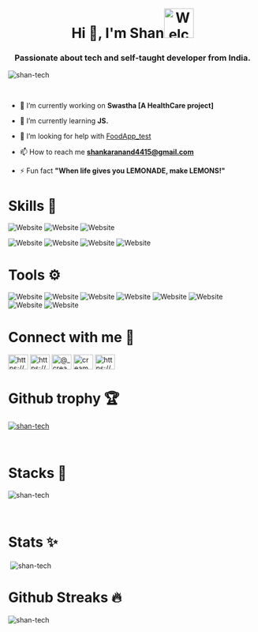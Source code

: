 <h1 align="center">Hi 👋, I'm Shan<img  alt="Welcome" width="60" src="https://media.giphy.com/media/8lJSORUJrTcjItDgGd/giphy.gif">  </h1>

<h3 align="center">Passionate about tech and self-taught developer from India.</h3>

<p align="left"> <img src="https://komarev.com/ghpvc/?username=shan-tech&label=Profile%20views&color=0e75b6&style=flat" alt="shan-tech" /> </p><br>

- 🔭 I’m currently working on **Swastha [A HealthCare project]**

- 🌱 I’m currently learning **JS.**

- 🤝 I’m looking for help with [FoodApp_test](https://github.com/Shan-tech/FoodApp_Test)

- 📫 How to reach me **shankaranand4415@gmail.com**

- ⚡ Fun fact **"When life gives you LEMONADE, make LEMONS!"**
<h1></h1>

<h1>Skills 🚀</h1>
<!-- #https://img.shields.io/badge/%3Cbadge-name%3E%20-%23%3Cbadge-color%3E.svg?&style=for-the-badge&logo=%3Cbadge-logo%3E&logoColor=white-->
<!--Replace <badge-name> <badge-color> <badge-logo> -->

![Website](https://img.shields.io/badge/Programming%20-%2523017CEE.svg?&style=for-the-badge&logo=C&logoColor=white)
![Website](https://img.shields.io/badge/python-%233776AB.svg?&style=for-the-badge&logo=python&logoColor=white)
![Website](https://img.shields.io/badge/Kotlin%20-%23ee5c1d.svg?&style=for-the-badge&logo=kotlin&logoColor=white)
<!--![Website](https://img.shields.io/badge/dart-%230175C2.svg?&style=for-the-badge&logo=dart&logoColor=white)-->
![Website](https://img.shields.io/badge/flask%20-%23181717.svg?&style=for-the-badge&logo=flask&logoColor=white)
![Website](https://img.shields.io/badge/FIREBASE-%23FFCA28.svg?&style=for-the-badge&logo=firebase&logoColor=white)
![Website](https://img.shields.io/badge/html5%20-%23E34F26.svg?&style=for-the-badge&logo=html5&logoColor=white)
![Website](https://img.shields.io/badge/css3%20-%231572B6.svg?&style=for-the-badge&logo=css3&logoColor=white)

<h1>Tools ⚙</h1>

![Website](https://img.shields.io/badge/Photoshop%20-%230175C2.svg?&style=for-the-badge&logo=adobe-photoshop&logoColor=white)
![Website](https://img.shields.io/badge/Lightroom-%2302569B.svg?&style=for-the-badge&logo=adobe-lightroom&logoColor=white)
![Website](https://img.shields.io/badge/Adobe%20-%23DD0031.svg?&style=for-the-badge&logo=adobe-xd&logoColor=white)
![Website](https://img.shields.io/badge/GIT-%23F05032.svg?&style=for-the-badge&logo=git&logoColor=white)
![Website](https://img.shields.io/badge/GITHUB-%23181717.svg?&style=for-the-badge&logo=github&logoColor=white)
![Website](https://img.shields.io/badge/Bootstrap-%23E4405F.svg?&style=for-the-badge&logo=bootstrap&logoColor=white)
![Website](https://img.shields.io/badge/VS--CODE-%23007ACC.svg?&style=for-the-badge&logo=visual-studio-code&logoColor=white)
![Website](https://img.shields.io/badge/AndroidStudio-%233DDC84.svg?&style=for-the-badge&logo=android-studio&logoColor=white)

<h1>Connect with me 💫</h1>
<p>
<a href="https://www.linkedin.com/in/shankar-anand-r-44b3341b3/" target="blank"><img align="center" src="https://cdn.jsdelivr.net/npm/simple-icons@3.0.1/icons/linkedin.svg" alt="https://www.linkedin.com/in/shankar-anand-r-44b3341b3/" height="30" width="40" /></a>
<a href="https://stackoverflow.com/users/13693053/shankaranand" target="blank"><img align="center" src="https://cdn.jsdelivr.net/npm/simple-icons@4.24.0/icons/stackoverflow.svg" alt="https://stackoverflow.com/users/13693053/shankaranand" height="30" width="40" /></a>
<a href="https://instagram.com/_cream_crust_" target="blank"><img align="center" src="https://cdn.jsdelivr.net/npm/simple-icons@3.0.1/icons/instagram.svg" alt="@_cream_crust_" height="30" width="40" /></a>
<a href="https://snapchat.com/add/cream_crust" target="blank"><img align="center" src="https://cdn.jsdelivr.net/npm/simple-icons@4.24.0/icons/snapchat.svg" alt="cream_crust" height="30" width="40" /></a>
<a href="https://open.spotify.com/show/6FYHCeWDEInbh48uEvAK2c" target="blank"><img align="center" src="https://cdn.jsdelivr.net/npm/simple-icons@4.24.0/icons/spotify.svg" alt="https://open.spotify.com/show/6FYHCeWDEInbh48uEvAK2c" height="30" width="40" /></a>
</p>
<h1></h1>

<h1>  Github trophy 🏆</h1>
<p > <a href="https://github.com/ryo-ma/github-profile-trophy"><img align="center" src="https://github-profile-trophy.vercel.app/?username=shan-tech" alt="shan-tech" /></a> </p><br>
<h1> Stacks 🎈</h1>
<p><img align="center" src="https://github-readme-stats.vercel.app/api/top-langs?username=shan-tech&show_icons=true&locale=en&layout=compact" alt="shan-tech" /></p><br>

<h1> Stats ✨</h1>
<p >&nbsp;<img align="center" src="https://github-readme-stats.vercel.app/api?username=shan-tech&show_icons=true&locale=en" alt="shan-tech" /><br>
</p>

<h1>Github Streaks 🔥</h1>
<p><img align="center" src="https://github-readme-streak-stats.herokuapp.com/?user=shan-tech&" alt="shan-tech" />
</p>
